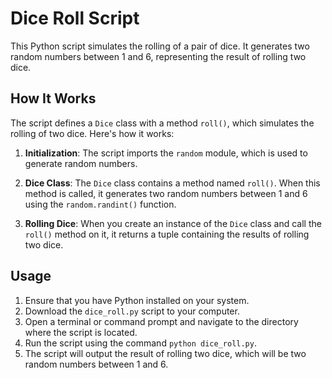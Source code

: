 # Dice Roll Script

This Python script simulates the rolling of a pair of dice. It generates two random numbers between 1 and 6, representing the result of rolling two dice.

## How It Works

The script defines a `Dice` class with a method `roll()`, which simulates the rolling of two dice. Here's how it works:

1. **Initialization**: The script imports the `random` module, which is used to generate random numbers.

2. **Dice Class**: The `Dice` class contains a method named `roll()`. When this method is called, it generates two random numbers between 1 and 6 using the `random.randint()` function.

3. **Rolling Dice**: When you create an instance of the `Dice` class and call the `roll()` method on it, it returns a tuple containing the results of rolling two dice.

## Usage

1. Ensure that you have Python installed on your system.
2. Download the `dice_roll.py` script to your computer.
3. Open a terminal or command prompt and navigate to the directory where the script is located.
4. Run the script using the command `python dice_roll.py`.
5. The script will output the result of rolling two dice, which will be two random numbers between 1 and 6.
